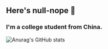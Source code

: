## Here's null-nope 👋

### I'm a college student from China.


![Anurag's GitHub stats](https://github-readme-stats.vercel.app/api?username=null-nope&show_icons=true&theme=dracula)
